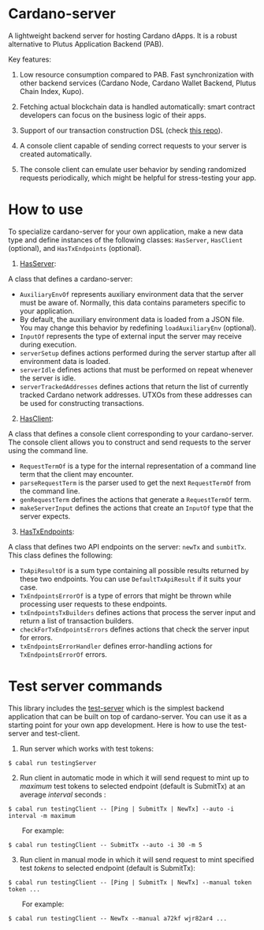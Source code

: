# Cardano-server

A lightweight backend server for hosting Cardano dApps. It is a robust alternative to Plutus Application Backend (PAB).

Key features:

1. Low resource consumption compared to PAB. Fast synchronization with other backend services (Cardano Node, Cardano Wallet Backend, Plutus Chain Index, Kupo).

2. Fetching actual blockchain data is handled automatically: smart contract developers can focus on the business logic of their apps.

3. Support of our transaction construction DSL (check [this repo](https://github.com/encryptedcoins/plutus-apps-extra)).

4. A console client capable of sending correct requests to your server is created automatically.

5. The console client can emulate user behavior by sending randomized requests periodically, which might be helpful for stress-testing your app.

# How to use

To specialize cardano-server for your own application, make a new data type and define instances of the following classes: `HasServer`, `HasClient` (optional), and `HasTxEndpoints` (optional).

1. [HasServer](https://github.com/encryptedcoins/cardano-server/blob/main/src/Server/Class.hs):

A class that defines a cardano-server:
* `AuxiliaryEnvOf` represents auxiliary environment data that the server must be aware of. Normally, this data contains parameters specific to your application.
* By default, the auxiliary environment data is loaded from a JSON file. You may change this behavior by redefining `loadAuxiliaryEnv` (optional).
* `InputOf` represents the type of external input the server may receive during execution.
* `serverSetup` defines actions performed during the server startup after all environment data is loaded.
* `serverIdle` defines actions that must be performed on repeat whenever the server is idle.
* `serverTrackedAddresses` defines actions that return the list of currently tracked Cardano network addresses. UTXOs from these addresses can be used for constructing transactions.

2. [HasClient](https://github.com/encryptedcoins/cardano-server/blob/main/src/Client/Class.hs):

A class that defines a console client corresponding to your cardano-server. The console client allows you to construct and send requests to the server using the command line.

* `RequestTermOf` is a type for the internal representation of a command line term that the client may encounter.
* `parseRequestTerm` is the parser used to get the next `RequestTermOf` from the command line.
* `genRequestTerm` defines the actions that generate a `RequestTermOf` term.
* `makeServerInput` defines the actions that create an `InputOf` type that the server expects.

3. [HasTxEndpoints](https://github.com/encryptedcoins/cardano-server/blob/main/src/Server/Endpoints/Tx/Class.hs):

A class that defines two API endpoints on the server: `newTx` and `sumbitTx`. This class defines the following:
* `TxApiResultOf` is a sum type containing all possible results returned by these two endpoints. You can use `DefaultTxApiResult` if it suits your case.
* `TxEndpointsErrorOf` is a type of errors that might be thrown while processing user requests to these endpoints.
* `txEndpointsTxBuilders` defines actions that process the server input and return a list of transaction builders.
* `checkForTxEndpointsErrors` defines actions that check the server input for errors.
* `txEndpointsErrorHandler` defines error-handling actions for `TxEndpointsErrorOf` errors.

# Test server commands

This library includes the [test-server](https://github.com/encryptedcoins/cardano-server/blob/main/src/TestingServer/Main.hs) which is the simplest backend application that can be built on top of cardano-server. You can use it as a starting point for your own app development. Here is how to use the test-server and test-client.

1. Run server which works with test tokens:</br>
```console
$ cabal run testingServer
```

2. Run client in automatic mode in which it will send request to mint up to *maximum* test tokens to selected endpoint (default is SubmitTx) at an average *interval* seconds :</br>
```console
$ cabal run testingClient -- [Ping | SubmitTx | NewTx] --auto -i interval -m maximum
```
&emsp;&emsp;For example:
```console
$ cabal run testingClient -- SubmitTx --auto -i 30 -m 5
```

3. Run client in manual mode in which it will send request to mint specified test *tokens* to selected endpoint (default is SubmitTx):</br>
```console
$ cabal run testingClient -- [Ping | SubmitTx | NewTx] --manual token token ...
```
&emsp;&emsp;For example:
```console
$ cabal run testingClient -- NewTx --manual a72kf wjr82ar4 ...
```